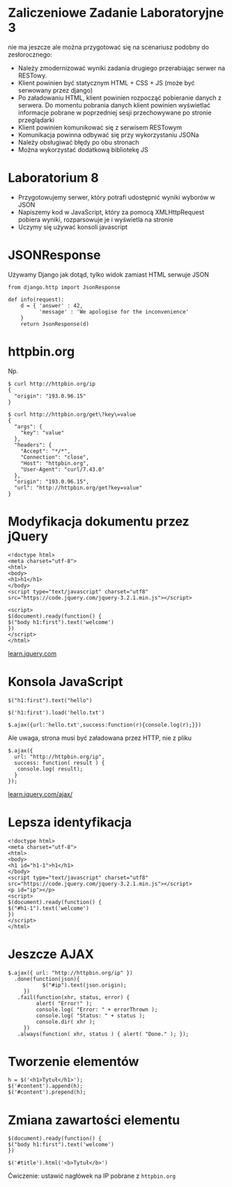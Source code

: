 # Zaliczeniowe Zadanie Laboratoryjne 3

nie ma jeszcze ale można przygotować się na scenariusz podobny do zesłorocznego:

* Należy zmodernizować wyniki zadania drugiego przerabiając serwer na RESTowy.
* Klient powinien być statycznym HTML + CSS + JS (może być serwowany przez django)
* Po załadowaniu HTML, klient powinien rozpocząć pobieranie danych z serwera. Do momentu pobrania danych klient powinien wyświetlać informacje pobrane w poprzedniej sesji przechowywane po stronie przeglądarki
* Klient powinien komunikować się z serwisem RESTowym
* Komunikacja powinna odbywać się przy wykorzystaniu JSONa
* Należy obsługiwać błędy po obu stronach
* Można wykorzystać dodatkową bibliotekę JS



# Laboratorium 8

* Przygotowujemy serwer, który potrafi udostępnić wyniki wyborów w JSON
* Napiszemy kod w JavaScript, który za pomocą XMLHttpRequest pobiera wyniki, rozparsowuje je i wyświetla na stronie
* Uczymy się używać konsoli javascript

# JSONResponse

Używamy Django jak dotąd, tylko widok zamiast HTML serwuje JSON


```
from django.http import JsonResponse

def info(request):
    d = { 'answer' : 42,
      	  'message' : 'We apologise for the inconvenience'
	}
    return JsonResponse(d)
```

# httpbin.org

Np.

```
$ curl http://httpbin.org/ip
{
  "origin": "193.0.96.15"
}
```

```
$ curl http://httpbin.org/get\?key\=value 
{
  "args": {
    "key": "value"
  }, 
  "headers": {
    "Accept": "*/*", 
    "Connection": "close", 
    "Host": "httpbin.org", 
    "User-Agent": "curl/7.43.0"
  }, 
  "origin": "193.0.96.15", 
  "url": "http://httpbin.org/get?key=value"
}

```

# Modyfikacja dokumentu przez jQuery

```
<!doctype html>
<meta charset="utf-8">
<html>
<body>
<h1>h1</h1>
</body>
<script type="text/javascript" charset="utf8" src="https://code.jquery.com/jquery-3.2.1.min.js"></script>

<script>
$(document).ready(function() {
$("body h1:first").text('welcome')
})
</script>
</html>
``` 

[learn.jquery.com](https://learn.jquery.com/)


# Konsola JavaScript

```
$("h1:first").text("hello")
```

```
$('h1:first').load('hello.txt')
```

```
$.ajax({url:'hello.txt',success:function(r){console.log(r);}})
```

Ale uwaga, strona musi być załadowana przez HTTP, nie z pliku

```
$.ajax({
  url: "http://httpbin.org/ip",
  success: function( result ) {
   console.log( result);
  }
});
```

[learn.jquery.com/ajax/](https://learn.jquery.com/ajax/)

# Lepsza identyfikacja

```
<!doctype html>
<meta charset="utf-8">
<html>
<body>
<h1 id="h1-1">h1</h1>
</body>
<script type="text/javascript" charset="utf8" src="https://code.jquery.com/jquery-3.2.1.min.js"></script>
<p id="ip"></p>
<script>
$(document).ready(function() {
$("#h1-1").text('welcome')
})
</script>
</html>
```

# Jeszcze AJAX
```
$.ajax({ url: "http://httpbin.org/ip" })
  .done(function(json){ 
           $("#ip").text(json.origin);
	 })
   .fail(function(xhr, status, error) {
	     alert( "Error!" );
	     console.log( "Error: " + errorThrown );
	     console.log( "Status: " + status );
	     console.dir( xhr );
  	 })
   .always(function( xhr, status ) { alert( "Done." ); });
```

# Tworzenie elementów

```
h = $('<h1>Tytuł</h1>');
$('#content').append(h);
$('#content').prepend(h);
```

# Zmiana zawartości elementu

```
$(document).ready(function() {
$("body h1:first").text('welcome')
})
```


```
$('#title').html('<b>Tytuł</b>')
```

Ćwiczenie: ustawić nagłówek na IP pobrane z `httpbin.org`

